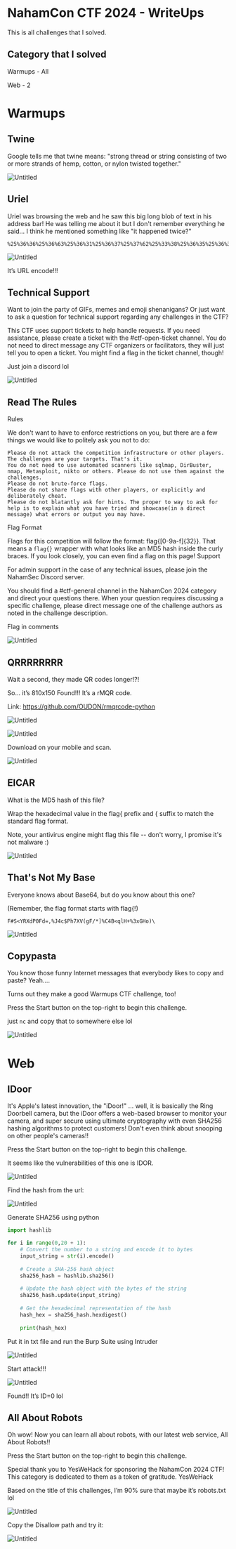 # NahamCon CTF 2024 - WriteUps

This is all challenges that I solved.

## Category that I solved

Warmups - All

Web - 2

# Warmups

## Twine

Google tells me that twine means: "strong thread or string consisting of two or more strands of hemp, cotton, or nylon twisted together."

![Untitled](NahamCon%20CTF%202024%20-%20WriteUps%20811f6ee20ca94aa9b026881988e12d91/Untitled.png)

## Uriel

Uriel was browsing the web and he saw this big long blob of text in his address bar! He was telling me about it but I don't remember everything he said... I think he mentioned something like "it happened twice?"

```
%25%36%36%25%36%63%25%36%31%25%36%37%25%37%62%25%33%38%25%36%35%25%36%36%25%36%35%25%36%32%25%33%36%25%33%36%25%36%31%25%33%37%25%33%31%25%33%39%25%36%32%25%33%37%25%33%35%25%36%31%25%33%34%25%36%32%25%33%37%25%36%33%25%33%36%25%33%33%25%33%34%25%36%34%25%33%38%25%33%38%25%33%35%25%33%37%25%33%38%25%33%38%25%36%34%25%36%36%25%36%33%25%37%64
```

![Untitled](NahamCon%20CTF%202024%20-%20WriteUps%20811f6ee20ca94aa9b026881988e12d91/Untitled%201.png)

It’s URL encode!!!

## Technical Support

Want to join the party of GIFs, memes and emoji shenanigans? Or just want to ask a question for technical support regarding any challenges in the CTF?

This CTF uses support tickets to help handle requests. If you need assistance, please create a ticket with the #ctf-open-ticket channel. You do not need to direct message any CTF organizers or facilitators, they will just tell you to open a ticket. You might find a flag in the ticket channel, though!

Just join a discord lol

![Untitled](NahamCon%20CTF%202024%20-%20WriteUps%20811f6ee20ca94aa9b026881988e12d91/Untitled%202.png)

## Read The Rules

Rules

We don't want to have to enforce restrictions on you, but there are a few things we would like to politely ask you not to do:

```
Please do not attack the competition infrastructure or other players. The challenges are your targets. That's it.
You do not need to use automated scanners like sqlmap, DirBuster, nmap, Metasploit, nikto or others. Please do not use them against the challenges.
Please do not brute-force flags.
Please do not share flags with other players, or explicitly and deliberately cheat.
Please do not blatantly ask for hints. The proper to way to ask for help is to explain what you have tried and showcase(in a direct message) what errors or output you may have.

```

Flag Format

Flags for this competition will follow the format: flag\{[0-9a-f]{32}\}. That means a `flag{}` wrapper with what looks like an MD5 hash inside the curly braces. If you look closely, you can even find a flag on this page!
Support

For admin support in the case of any technical issues, please join the NahamSec Discord server.

You should find a #ctf-general channel in the NahamCon 2024 category and direct your questions there. When your question requires discussing a specific challenge, please direct message one of the challenge authors as noted in the challenge description.

Flag in comments

![Untitled](NahamCon%20CTF%202024%20-%20WriteUps%20811f6ee20ca94aa9b026881988e12d91/Untitled%203.png)

## QRRRRRRRR

Wait a second, they made QR codes longer!?!

So… it’s 810x150 Found!!! It’s a rMQR code.

Link: https://github.com/OUDON/rmqrcode-python

![Untitled](NahamCon%20CTF%202024%20-%20WriteUps%20811f6ee20ca94aa9b026881988e12d91/Untitled%204.png)

![Untitled](NahamCon%20CTF%202024%20-%20WriteUps%20811f6ee20ca94aa9b026881988e12d91/Untitled%205.png)

Download on your mobile and scan.

![Untitled](NahamCon%20CTF%202024%20-%20WriteUps%20811f6ee20ca94aa9b026881988e12d91/Untitled%206.png)

## EICAR

What is the MD5 hash of this file?

Wrap the hexadecimal value in the flag{ prefix and { suffix to match the standard flag format.

Note, your antivirus engine might flag this file -- don't worry, I promise it's not malware :)

![Untitled](NahamCon%20CTF%202024%20-%20WriteUps%20811f6ee20ca94aa9b026881988e12d91/Untitled%207.png)

## That's Not My Base

Everyone knows about Base64, but do you know about this one?

(Remember, the flag format starts with flag{!)

```
F#S<YRXdP0Fd=,%J4c$Ph7XV(gF/*]%C4B<qlH+%3xGHo)\
```

![Untitled](NahamCon%20CTF%202024%20-%20WriteUps%20811f6ee20ca94aa9b026881988e12d91/Untitled%208.png)

## Copypasta

You know those funny Internet messages that everybody likes to copy and paste? Yeah....

Turns out they make a good Warmups CTF challenge, too!

Press the Start button on the top-right to begin this challenge.

just `nc` and copy that to somewhere else lol

![Untitled](NahamCon%20CTF%202024%20-%20WriteUps%20811f6ee20ca94aa9b026881988e12d91/Untitled%209.png)

# Web

## IDoor

It's Apple's latest innovation, the "iDoor!" ... well, it is basically the Ring Doorbell camera, but the iDoor offers a web-based browser to monitor your camera, and super secure using ultimate cryptography with even SHA256 hashing algorithms to protect customers! Don't even think about snooping on other people's cameras!!

Press the Start button on the top-right to begin this challenge.

It seems like the vulnerabilities of this one is IDOR.

![Untitled](NahamCon%20CTF%202024%20-%20WriteUps%20811f6ee20ca94aa9b026881988e12d91/Untitled%2010.png)

Find the hash from the url:

![Untitled](NahamCon%20CTF%202024%20-%20WriteUps%20811f6ee20ca94aa9b026881988e12d91/Untitled%2011.png)

Generate SHA256 using python

```python
import hashlib

for i in range(0,20 + 1):
    # Convert the number to a string and encode it to bytes
    input_string = str(i).encode()
    
    # Create a SHA-256 hash object
    sha256_hash = hashlib.sha256()
    
    # Update the hash object with the bytes of the string
    sha256_hash.update(input_string)
    
    # Get the hexadecimal representation of the hash
    hash_hex = sha256_hash.hexdigest()
    
    print(hash_hex)

```

Put it in txt file and run the Burp Suite using Intruder

![Untitled](NahamCon%20CTF%202024%20-%20WriteUps%20811f6ee20ca94aa9b026881988e12d91/Untitled%2012.png)

Start attack!!!

![Untitled](NahamCon%20CTF%202024%20-%20WriteUps%20811f6ee20ca94aa9b026881988e12d91/Untitled%2013.png)

Found!! It’s ID=0 lol

## All About Robots

Oh wow! Now you can learn all about robots, with our latest web service, All About Robots!!

Press the Start button on the top-right to begin this challenge.

Special thank you to YesWeHack for sponsoring the NahamCon 2024 CTF! This category is dedicated to them as a token of gratitude.
YesWeHack

Based on the title of this challenges, I’m 90% sure that maybe it’s robots.txt lol

![Untitled](NahamCon%20CTF%202024%20-%20WriteUps%20811f6ee20ca94aa9b026881988e12d91/Untitled%2014.png)

Copy the Disallow path and try it:

![Untitled](NahamCon%20CTF%202024%20-%20WriteUps%20811f6ee20ca94aa9b026881988e12d91/Untitled%2015.png)
